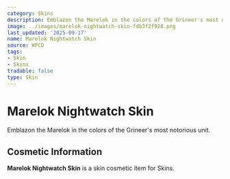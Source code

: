 ```yaml
---
category: Skins
description: Emblazon the Marelok in the colors of the Grineer's most notorious unit.
image: ../images/marelok-nightwatch-skin-fdb3f2f928.png
last_updated: '2025-09-17'
name: Marelok Nightwatch Skin
source: WFCD
tags:
- Skin
- Skins
tradable: false
type: Skin
---
```


# Marelok Nightwatch Skin

Emblazon the Marelok in the colors of the Grineer's most notorious unit.

## Cosmetic Information

**Marelok Nightwatch Skin** is a skin cosmetic item for Skins.

